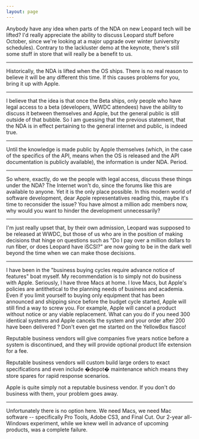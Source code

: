 ```yaml
---
layout: page
---
```


Anybody have any idea when parts of the NDA on new Leopard tech will be lifted?  I'd really appreciate the ability to discuss Leopard stuff before October, since we're looking at a major upgrade over winter (university schedules).  Contrary to the lackluster demo at the keynote, there's still some stuff in store that will really be a benefit to us.

----
Historically, the NDA is lifted when the OS ships. There is no real reason to believe it will be any different this time. If this causes problems for you, bring it up with Apple.

----

I believe that the idea is that once the Beta ships, only people who have legal access to a beta (developers, WWDC attendees) have the ability to discuss it between themselves and Apple, but the general public is still outside of that bubble. So I am guessing that the previous statement, that the NDA is in effect pertaining to the general internet and public, is indeed true.

----

Until the knowledge is made public by Apple themselves (which, in the case of the specifics of the API, means when the OS is released and the API documentation is publicly available), the information is under NDA. Period.

----

So where, exactly, do we the people with legal access, discuss these things under the NDA?  The Internet won't do, since the forums like this are available to anyone. Yet it is the only place possible.  In this modern world of software development, dear Apple representatives reading this, maybe it's time to reconsider the issue?  You have almost a million adc members now, why would you want to hinder the development unnecessarily?

----

I'm just really upset that, by their own admission, Leopard was supposed to be released at WWDC, but those of us who are in the position of making decisions that hinge on questions such as "Do I pay over a million dollars to run fiber, or does Leopard have iSCSI?" are now going to be in the dark well beyond the time when we can make those decisions.

----

I have been in the "business buying cycles require advance notice of features" boat myself.  My recommendation is to simply not do business with Apple.  Seriously, I have three Macs at home.  I love Macs, but Apple's policies are antithetical to the planning needs of business and academia.  Even if you limit yourself to buying only equipment that has been announced and shipping since before the budget cycle started, Apple will still find a way to screw you.  For example, Apple will cancel a product without notice or any viable replacement.  What can you do if you need 300 identical systems and Apple cancels the system and your order after 200 have been delivered ?  Don't even get me started on the YellowBox fiasco!

Reputable business vendors will give companies five years notice before a system is discontinued, and they will provide optional product life extension for a fee.

Reputable business vendors will custom build large orders to exact specifications and even include �depot� maintenance which means they store spares for rapid response scenarios.

Apple is quite simply not a reputable business vendor.  If you don't do business with them, your problem goes away.

----

Unfortunately there is no option here.  We need Macs, we need Mac software -- specifically Pro Tools, Adobe CS3, and Final Cut.  Our 2-year all-Windows experiment, while we knew well in advance of upcoming products, was a complete failure.
